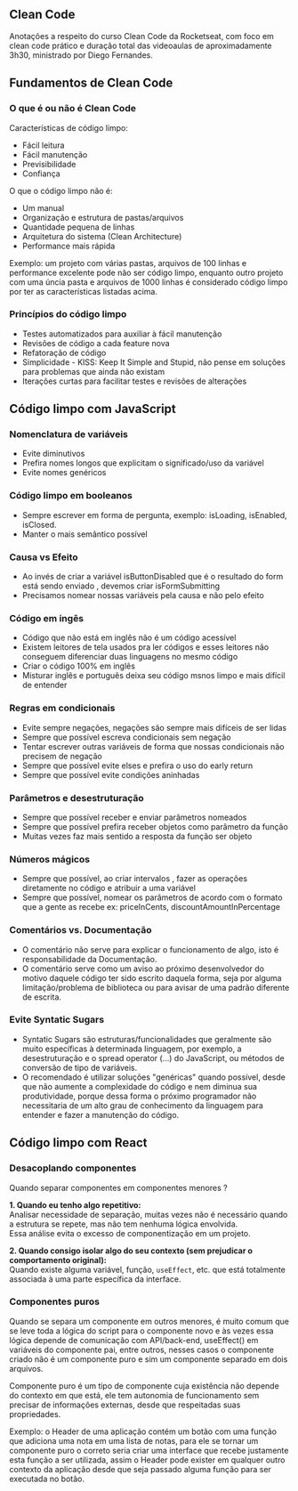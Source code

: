 ## Clean Code

Anotações a respeito do curso Clean Code da Rocketseat, com foco em clean code prático e duração total das videoaulas de aproximadamente 3h30, ministrado por Diego Fernandes.

## Fundamentos de Clean Code

### O que é ou não é Clean Code

Características de código limpo:

- Fácil leitura
- Fácil manutenção
- Previsibilidade
- Confiança

O que o código limpo não é:

- Um manual
- Organização e estrutura de pastas/arquivos
- Quantidade pequena de linhas
- Arquitetura do sistema (Clean Architecture)
- Performance mais rápida

Exemplo: um projeto com várias pastas, arquivos de 100 linhas e performance excelente pode não ser código limpo, enquanto outro projeto com uma úncia pasta e arquivos de 1000 linhas é considerado código limpo por ter as características listadas acima.

### Princípios do código limpo

- Testes automatizados para auxiliar à fácil manutenção
- Revisões de código a cada feature nova
- Refatoração de código
- Simplicidade - KISS: Keep It Simple and Stupid, não pense em soluções para problemas que ainda não existam
- Iterações curtas para facilitar testes e revisões de alterações

## Código limpo com JavaScript

### Nomenclatura de variáveis

- Evite diminutivos
- Prefira nomes longos que explicitam o significado/uso da variável
- Evite nomes genéricos

### Código limpo em booleanos

- Sempre escrever em forma de pergunta, exemplo: isLoading, isEnabled, isClosed.
- Manter o mais semântico possível

### Causa vs Efeito

- Ao invés de criar a variável isButtonDisabled que é o resultado do form está sendo enviado ,
  devemos criar isFormSubmitting
- Precisamos nomear nossas variáveis pela causa e não pelo efeito

### Código em ingês

- Código que não está em inglês não é um código acessível
- Existem leitores de tela usados pra ler códigos e esses leitores não conseguem diferenciar duas linguagens no mesmo código
- Criar o código 100% em inglês
- Misturar inglês e português deixa seu código msnos limpo e mais difícil de entender

### Regras em condicionais

- Evite sempre negações, negações são sempre mais difíceis de ser lidas
- Sempre que possível escreva condicionais sem negação
- Tentar escrever outras variáveis de forma que nossas condicionais não precisem de negação
- Sempre que possível evite elses e prefira o uso do early return
- Sempre que possível evite condições aninhadas

### Parâmetros e desestruturação

- Sempre que possível receber e enviar parâmetros nomeados
- Sempre que possível prefira receber objetos como parâmetro da função
- Muitas vezes faz mais sentido a resposta da função ser objeto

### Números mágicos

- Sempre que possível, ao criar intervalos , fazer as operações diretamente no código e atribuir a uma variável
- Sempre que possível, nomear os parâmetros de acordo com o formato que a gente as recebe
  ex: priceInCents, discountAmountInPercentage

### Comentários vs. Documentação

- O comentário não serve para explicar o funcionamento de algo, isto é responsabilidade da Documentação.
- O comentário serve como um aviso ao próximo desenvolvedor do motivo daquele código ter sido escrito daquela forma, seja por alguma limitação/problema de biblioteca ou para avisar de uma padrão diferente de escrita.

### Evite Syntatic Sugars

- Syntatic Sugars são estruturas/funcionalidades que geralmente são muito específicas à determinada linguagem, por exemplo, a desestruturação e o spread operator (...) do JavaScript, ou métodos de conversão de tipo de variáveis.
- O recomendado é utilizar soluções "genéricas" quando possível, desde que não aumente a complexidade do código e nem diminua sua produtividade, porque dessa forma o próximo programador não necessitaria de um alto grau de conhecimento da linguagem para entender e fazer a manutenção do código.

## Código limpo com React

### Desacoplando componentes

Quando separar componentes em componentes menores ?

**1. Quando eu tenho algo repetitivo:**  
Analisar necessidade de separação, muitas vezes não é necessário quando a estrutura se repete, mas não tem nenhuma lógica envolvida.  
Essa análise evita o excesso de componentização em um projeto.

**2. Quando consigo isolar algo do seu contexto (sem prejudicar o comportamento original):**  
Quando existe alguma variável, função, `useEffect`, etc. que está totalmente associada à uma parte específica da interface.

### Componentes puros

Quando se separa um componente em outros menores, é muito comum que se leve toda a lógica do script para o componente novo e às vezes essa lógica depende de comunicação com API/back-end, useEffect() em variáveis do componente pai, entre outros, nesses casos o componente criado não é um componente puro e sim um componente separado em dois arquivos.

Componente puro é um tipo de componente cuja existência não depende do contexto em que está, ele tem autonomia de funcionamento sem precisar de informações externas, desde que respeitadas suas propriedades.

Exemplo: o Header de uma aplicação contém um botão com uma função que adiciona uma nota em uma lista de notas, para ele se tornar um componente puro o correto seria criar uma interface que recebe justamente esta função a ser utilizada, assim o Header pode exister em qualquer outro contexto da aplicação desde que seja passado alguma função para ser executada no botão.
